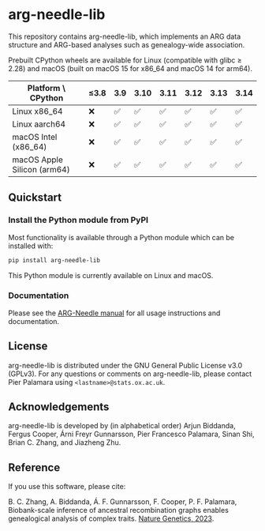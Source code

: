 # arg-needle-lib

This repository contains arg-needle-lib, which implements an ARG data structure and ARG-based analyses such as genealogy-wide association.

Prebuilt CPython wheels are available for Linux (compatible with glibc ≥ 2.28) and macOS (built on macOS 15 for x86_64 and macOS 14 for arm64).

| Platform \ CPython          | ≤3.8 | 3.9 | 3.10 | 3.11 | 3.12 | 3.13 | 3.14 |
|-----------------------------| ---- | --- | ---- | ---- | ---- | ---- | ---- |
| Linux x86_64                | ❌    | ✅   | ✅    | ✅    | ✅    | ✅    | ✅    |
| Linux aarch64               | ❌    | ✅   | ✅    | ✅    | ✅    | ✅    | ✅    |
| macOS Intel (x86_64)        | ❌    | ✅   | ✅    | ✅    | ✅    | ✅    | ✅    |
| macOS Apple Silicon (arm64) | ❌    | ✅   | ✅    | ✅    | ✅    | ✅    | ✅    |

## Quickstart

### Install the Python module from PyPI

Most functionality is available through a Python module which can be installed with:

```bash
pip install arg-needle-lib
```

This Python module is currently available on Linux and macOS.

### Documentation

Please see the [ARG-Needle manual](https://palamaralab.github.io/software/argneedle/) for all usage instructions and documentation.

## License

arg-needle-lib is distributed under the GNU General Public License v3.0 (GPLv3). For any questions or comments on arg-needle-lib, please contact Pier Palamara using `<lastname>@stats.ox.ac.uk`.

## Acknowledgements

arg-needle-lib is developed by (in alphabetical order) Arjun Biddanda, Fergus Cooper, Árni Freyr Gunnarsson, Pier Francesco Palamara, Sinan Shi, Brian C. Zhang, and Jiazheng Zhu.

## Reference

If you use this software, please cite:

B. C. Zhang, A. Biddanda, Á. F. Gunnarsson, F. Cooper, P. F. Palamara, Biobank-scale inference of ancestral recombination graphs enables genealogical analysis of complex traits. [Nature Genetics, 2023](https://www.nature.com/articles/s41588-023-01379-x).
